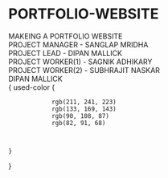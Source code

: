 # PORTFOLIO-WEBSITE
MAKEING A PORTFOLIO WEBSITE </br>
PROJECT MANAGER - SANGLAP MRIDHA </br>
PROJECT LEAD - DIPAN MALLICK </br>
PROJECT WORKER(1) - SAGNIK ADHIKARY </br>
PROJECT WORKER(2) - SUBHRAJIT NASKAR </br>
DIPAN MALLICK</br>
{
    used-color {
            
            
                rgb(211, 241, 223)
                rgb(133, 169, 143)
            	rgb(90, 108, 87)
                rgb(82, 91, 68)


        	
    }

}



